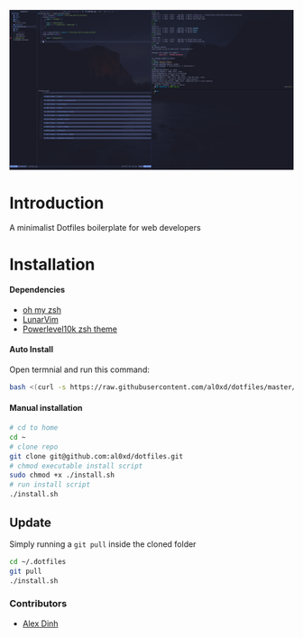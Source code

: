 ![Hero](./img/hero.png) 
# Introduction

A minimalist Dotfiles boilerplate for web developers

# Installation

#### Dependencies

- [oh my zsh](https://github.com/ohmyzsh/ohmyzsh)
- [LunarVim](https://github.com/LunarVim/LunarVim)
- [Powerlevel10k zsh theme](https://github.com/romkatv/powerlevel10k)

#### Auto Install

Open termnial and run this command:
```sh
bash <(curl -s https://raw.githubusercontent.com/al0xd/dotfiles/master/install.sh)
```
#### Manual installation
```sh
# cd to home 
cd ~
# clone repo
git clone git@github.com:al0xd/dotfiles.git  
# chmod executable install script
sudo chmod +x ./install.sh
# run install script
./install.sh

```

## Update
Simply running a `git pull` inside the cloned folder

```sh
cd ~/.dotfiles
git pull
./install.sh

```
### Contributors

- [Alex Dinh](https://github.com/al0xd)


